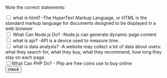 <!DOCTYPE html>
<html>

<head>
    <title>FUNDAMENTALS OF WEB PROGRAMMING</title>
    <script>
        function checkAll() {
         var ans= 'not true';
         var p1=document.getElementById('c1');
         var p2=document.getElementById('c2');
          var p3=document.getElementById('c3');
         var p4=document.getElementById('c4');
         var p5=document.getElementById('c5');
         if(p1.checked && p2.checked && !p3.checked && p4.checked && !p5.checked) ans='true'
         var win =window.open("","","width = 100, height = 100");
         win.document.open();
         var str ="<h1>" + ans + "!!! </h1> <hr>";
         win.document.write(str);
         win.document.close();
    
     }
   </script>
</head>

<body>
    <p> Note the correct statements:
    </p>
   <form>
        <input type ="checkbox" id="c1" name="c1"> what is html? -The HyperText Markup Language, or HTML is the standard markup language for documents designed to be displayed in a web browser<br /> 
        <input type ="checkbox" id="c2" name="c3"> What Can Node.js Do? -Node.js can generate dynamic page content<br /> 
         <input type ="checkbox" id="c3" name="c3"> what is api? -API  is a device used to measure time.<br />
         <input type ="checkbox" id="c4" name="c4"> what is data analysis? -A website may collect a lot of data about users: what they search for, what 
they buy, what they recommend, how long they stay on each page.<br /> 
         <input type ="checkbox" id="c5" name="c5">What Can PHP Do? - Php are free coins use to buy online<br /> 
       <input type ="button" value="check" onClick="checkAll ();">
    </form>
    </body>
</html>
